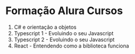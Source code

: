 # Formação Alura Cursos

1. C# e orientação a objetos
2. Typescript 1 - Evoluindo o seu Javascript
3. Typescript 2 - Evoluindo o seu Javascript
4. React - Entendendo como a biblioteca funciona
